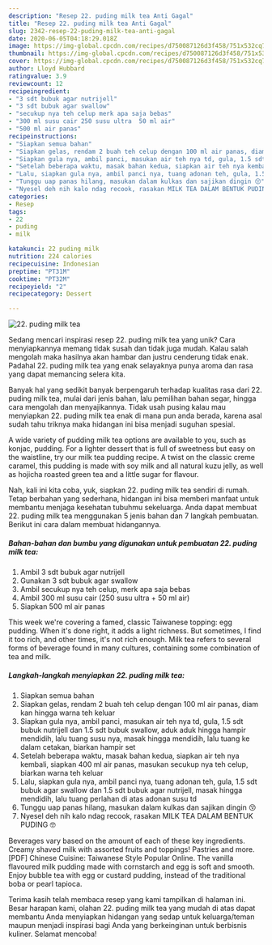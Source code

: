 ```yaml
---
description: "Resep 22. puding milk tea Anti Gagal"
title: "Resep 22. puding milk tea Anti Gagal"
slug: 2342-resep-22-puding-milk-tea-anti-gagal
date: 2020-06-05T04:18:29.018Z
image: https://img-global.cpcdn.com/recipes/d750087126d3f458/751x532cq70/22-puding-milk-tea-foto-resep-utama.jpg
thumbnail: https://img-global.cpcdn.com/recipes/d750087126d3f458/751x532cq70/22-puding-milk-tea-foto-resep-utama.jpg
cover: https://img-global.cpcdn.com/recipes/d750087126d3f458/751x532cq70/22-puding-milk-tea-foto-resep-utama.jpg
author: Lloyd Hubbard
ratingvalue: 3.9
reviewcount: 12
recipeingredient:
- "3 sdt bubuk agar nutrijell"
- "3 sdt bubuk agar swallow"
- "secukup nya teh celup merk apa saja bebas"
- "300 ml susu cair 250 susu ultra  50 ml air"
- "500 ml air panas"
recipeinstructions:
- "Siapkan semua bahan"
- "Siapkan gelas, rendam 2 buah teh celup dengan 100 ml air panas, diam kan hingga warna teh keluar"
- "Siapkan gula nya, ambil panci, masukan air teh nya td, gula, 1.5 sdt bubuk nutrijell dan 1.5 sdt bubuk swallow, aduk aduk hingga hampir mendidih, lalu tuang susu nya, masak hingga mendidih, lalu tuang ke dalam cetakan, biarkan hampir set"
- "Setelah beberapa waktu, masak bahan kedua, siapkan air teh nya kembali, siapkan 400 ml air panas, masukan secukup nya teh celup, biarkan warna teh keluar"
- "Lalu, siapkan gula nya, ambil panci nya, tuang adonan teh, gula, 1.5 sdt bubuk agar swallow dan 1.5 sdt bubuk agar nutrijell, masak hingga mendidih, lalu tuang perlahan di atas adonan susu td"
- "Tunggu uap panas hilang, masukan dalam kulkas dan sajikan dingin 😚"
- "Nyesel deh nih kalo ndag recook, rasakan MILK TEA DALAM BENTUK PUDING 🤓"
categories:
- Resep
tags:
- 22
- puding
- milk

katakunci: 22 puding milk 
nutrition: 224 calories
recipecuisine: Indonesian
preptime: "PT31M"
cooktime: "PT32M"
recipeyield: "2"
recipecategory: Dessert

---
```



![22. puding milk tea](https://img-global.cpcdn.com/recipes/d750087126d3f458/751x532cq70/22-puding-milk-tea-foto-resep-utama.jpg)

Sedang mencari inspirasi resep 22. puding milk tea yang unik? Cara menyiapkannya memang tidak susah dan tidak juga mudah. Kalau salah mengolah maka hasilnya akan hambar dan justru cenderung tidak enak. Padahal 22. puding milk tea yang enak selayaknya punya aroma dan rasa yang dapat memancing selera kita.

Banyak hal yang sedikit banyak berpengaruh terhadap kualitas rasa dari 22. puding milk tea, mulai dari jenis bahan, lalu pemilihan bahan segar, hingga cara mengolah dan menyajikannya. Tidak usah pusing kalau mau menyiapkan 22. puding milk tea enak di mana pun anda berada, karena asal sudah tahu triknya maka hidangan ini bisa menjadi suguhan spesial.

A wide variety of pudding milk tea options are available to you, such as konjac, pudding. For a lighter dessert that is full of sweetness but easy on the waistline, try our milk tea pudding recipe. A twist on the classic creme caramel, this pudding is made with soy milk and all natural kuzu jelly, as well as hojicha roasted green tea and a little sugar for flavour.


Nah, kali ini kita coba, yuk, siapkan 22. puding milk tea sendiri di rumah. Tetap berbahan yang sederhana, hidangan ini bisa memberi manfaat untuk membantu menjaga kesehatan tubuhmu sekeluarga. Anda dapat membuat 22. puding milk tea menggunakan 5 jenis bahan dan 7 langkah pembuatan. Berikut ini cara dalam membuat hidangannya.

<!--inarticleads1-->

##### Bahan-bahan dan bumbu yang digunakan untuk pembuatan 22. puding milk tea:

1. Ambil 3 sdt bubuk agar nutrijell
1. Gunakan 3 sdt bubuk agar swallow
1. Ambil secukup nya teh celup, merk apa saja bebas
1. Ambil 300 ml susu cair (250 susu ultra + 50 ml air)
1. Siapkan 500 ml air panas


This week we&#39;re covering a famed, classic Taiwanese topping: egg pudding. When it&#39;s done right, it adds a light richness. But sometimes, I find it too rich, and other times, it&#39;s not rich enough. Milk tea refers to several forms of beverage found in many cultures, containing some combination of tea and milk. 

<!--inarticleads2-->

##### Langkah-langkah menyiapkan 22. puding milk tea:

1. Siapkan semua bahan
1. Siapkan gelas, rendam 2 buah teh celup dengan 100 ml air panas, diam kan hingga warna teh keluar
1. Siapkan gula nya, ambil panci, masukan air teh nya td, gula, 1.5 sdt bubuk nutrijell dan 1.5 sdt bubuk swallow, aduk aduk hingga hampir mendidih, lalu tuang susu nya, masak hingga mendidih, lalu tuang ke dalam cetakan, biarkan hampir set
1. Setelah beberapa waktu, masak bahan kedua, siapkan air teh nya kembali, siapkan 400 ml air panas, masukan secukup nya teh celup, biarkan warna teh keluar
1. Lalu, siapkan gula nya, ambil panci nya, tuang adonan teh, gula, 1.5 sdt bubuk agar swallow dan 1.5 sdt bubuk agar nutrijell, masak hingga mendidih, lalu tuang perlahan di atas adonan susu td
1. Tunggu uap panas hilang, masukan dalam kulkas dan sajikan dingin 😚
1. Nyesel deh nih kalo ndag recook, rasakan MILK TEA DALAM BENTUK PUDING 🤓


Beverages vary based on the amount of each of these key ingredients. Creamy shaved milk with assorted fruits and toppings! Pastries and more. [PDF] Chinese Cuisine: Taiwanese Style Popular Online. The vanilla flavoured milk pudding made with cornstarch and egg is soft and smooth. Enjoy bubble tea with egg or custard pudding, instead of the traditional boba or pearl tapioca. 

Terima kasih telah membaca resep yang kami tampilkan di halaman ini. Besar harapan kami, olahan 22. puding milk tea yang mudah di atas dapat membantu Anda menyiapkan hidangan yang sedap untuk keluarga/teman maupun menjadi inspirasi bagi Anda yang berkeinginan untuk berbisnis kuliner. Selamat mencoba!
